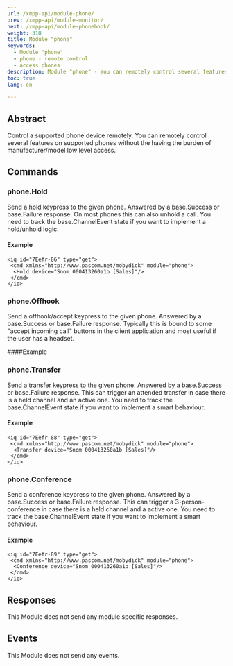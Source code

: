 ```yaml
---
url: /xmpp-api/module-phone/
prev: /xmpp-api/module-monitor/
next: /xmpp-api/module-phonebook/
weight: 318
title: Module "phone"
keywords: 
  - Module "phone"
  - phone - remote control
  - access phones
description: Module "phone" - You can remotely control several features on supported phones without the having the burden of manufacturer/model low level access.
toc: true
lang: en

---
```


## Abstract
Control a supported phone device remotely.
You can remotely control several features on supported phones without the having the burden of manufacturer/model low level access.

## Commands
### phone.Hold
Send a hold keypress to the given phone. Answered by a base.Success or base.Failure response.
On most phones this can also unhold a call. You need to track the base.ChannelEvent state if you want to implement a hold/unhold logic.

#### Example
    <iq id="7Eefr-86" type="get">
     <cmd xmlns="http://www.pascom.net/mobydick" module="phone">
      <Hold device="Snom 000413260a1b [Sales]"/>
     </cmd>
    </iq>
    
### phone.Offhook

Send a offhook/accept keypress to the given phone. Answered by a base.Success or base.Failure response. Typically this is bound to some "accept incoming call" buttons in the client application and most useful if the user has a headset.

####Example
    <iq id="7Eefr-87" type="get">
     <cmd xmlns="http://www.pascom.net/mobydick" module="phone">
      <Offhook device="Snom 000413260a1b [Sales]"/>
     </cmd>
    </iq>

### phone.Transfer
Send a transfer keypress to the given phone. Answered by a base.Success or base.Failure response. This can trigger an attended transfer in case there is a held channel and an active one. You need to track the base.ChannelEvent state if you want to implement a smart behaviour.
#### Example
    <iq id="7Eefr-88" type="get">
     <cmd xmlns="http://www.pascom.net/mobydick" module="phone">
      <Transfer device="Snom 000413260a1b [Sales]"/>
     </cmd>
    </iq>
### phone.Conference
Send a conference keypress to the given phone. Answered by a base.Success or base.Failure response. This can trigger a 3-person-conference in case there is a held channel and a active one.  You need to track the base.ChannelEvent state if you want to implement a smart behaviour.

#### Example
    <iq id="7Eefr-89" type="get">
     <cmd xmlns="http://www.pascom.net/mobydick" module="phone">
      <Conference device="Snom 000413260a1b [Sales]"/>
     </cmd>
    </iq>

## Responses

This Module does not send any module specific responses.

## Events
This Module does not send any events.
